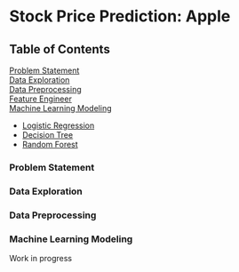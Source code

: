 # Stock Price Prediction: Apple 

## Table of Contents

[Problem Statement](#Problem-Statement) <br>
[Data Exploration](#Data-Exploration) <br>
[Data Preprocessing](#Data-Preprocessing) <br>
[Feature Engineer](#Feature-Engineer) <br>
[Machine Learning Modeling](#Machine-Learning-Modeling) <br>
- [Logistic Regression](#Logistic-Regression)
- [Decision Tree](#Decission-Tree)
- [Random Forest](#Random-Forest)

### Problem Statement

### Data Exploration

### Data Preprocessing

### Machine Learning Modeling

Work in progress

